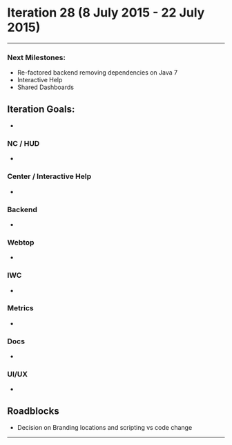 # Iteration 28 (8 July 2015 - 22 July 2015)

*** 
### Next Milestones:
* Re-factored backend removing dependencies on Java 7
* Interactive Help
* Shared Dashboards


## Iteration Goals:
* 

### NC / HUD
* 

### Center / Interactive Help
* 

### Backend
* 

### Webtop
* 
 
### IWC
*

### Metrics
*

### Docs
* 

### UI/UX
* 

## Roadblocks
* Decision on Branding locations and scripting vs code change
***